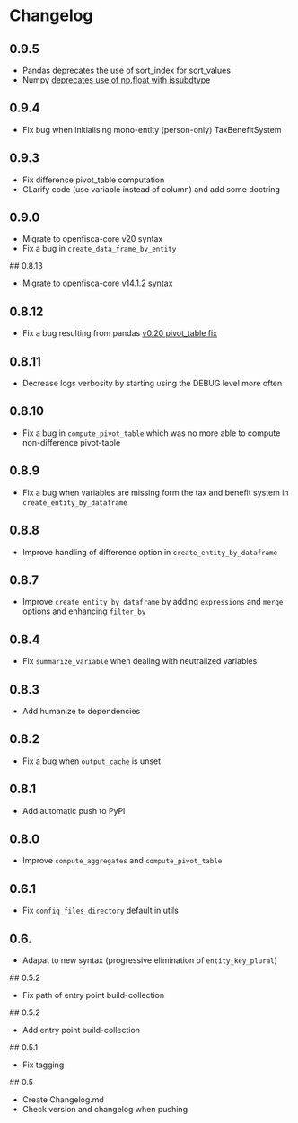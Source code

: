 
# Changelog

## 0.9.5
* Pandas deprecates the use of sort_index for sort_values
* Numpy [deprecates use of np.float with issubdtype](https://github.com/numpy/numpy/pull/9505)

## 0.9.4
* Fix bug when initialising mono-entity (person-only) TaxBenefitSystem

## 0.9.3
* Fix difference pivot_table computation
* CLarify code (use variable instead of column) and add some doctring

## 0.9.0
* Migrate to openfisca-core v20 syntax
* Fix a bug in `create_data_frame_by_entity`

## 0.8.13

* Migrate to openfisca-core v14.1.2 syntax

## 0.8.12
* Fix a bug resulting from pandas [v0.20 pivot_table fix](https://github.com/pandas-dev/pandas/pull/13554)
## 0.8.11

* Decrease logs verbosity by starting using the DEBUG level more often

## 0.8.10

* Fix a bug in `compute_pivot_table` which was no more able to compute non-difference pivot-table

## 0.8.9

* Fix a bug when variables are missing form the tax and benefit system in `create_entity_by_dataframe`

## 0.8.8

* Improve handling of difference option in `create_entity_by_dataframe`

## 0.8.7

* Improve `create_entity_by_dataframe` by adding `expressions` and `merge` options and
enhancing `filter_by`

## 0.8.4

* Fix `summarize_variable` when dealing with neutralized variables

## 0.8.3

* Add humanize to dependencies

## 0.8.2

* Fix a bug when `output_cache` is unset

## 0.8.1

* Add automatic push to PyPi

## 0.8.0

* Improve `compute_aggregates` and `compute_pivot_table`

## 0.6.1

* Fix `config_files_directory` default in utils

## 0.6.

* Adapat to new syntax (progressive elimination of `entity_key_plural`)

## 0.5.2

* Fix path of entry point build-collection

## 0.5.2

* Add entry point build-collection


## 0.5.1

* Fix tagging


## 0.5

* Create Changelog.md
* Check version and changelog when pushing
